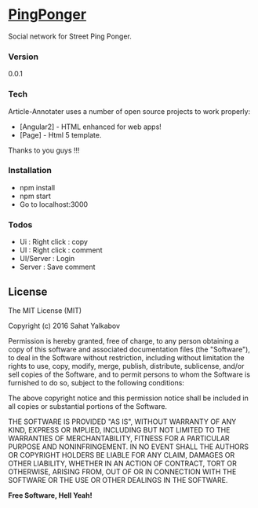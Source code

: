 # [PingPonger](https://github.com/lowdev/pingponger/)

Social network for Street Ping Ponger.

### Version
0.0.1

### Tech
Article-Annotater uses a number of open source projects to work properly:

* [Angular2] - HTML enhanced for web apps!
* [Page] - Html 5 template.

Thanks to you guys !!!

### Installation
- npm install
- npm start
- Go to localhost:3000

### Todos

 - Ui : Right click : copy
 - UI : Right click : comment
 - UI/Server : Login
 - Server : Save comment

## License

The MIT License (MIT)

Copyright (c) 2016 Sahat Yalkabov

Permission is hereby granted, free of charge, to any person obtaining a copy of
this software and associated documentation files (the "Software"), to deal in
the Software without restriction, including without limitation the rights to
use, copy, modify, merge, publish, distribute, sublicense, and/or sell copies of
the Software, and to permit persons to whom the Software is furnished to do so,
subject to the following conditions:

The above copyright notice and this permission notice shall be included in all
copies or substantial portions of the Software.

THE SOFTWARE IS PROVIDED "AS IS", WITHOUT WARRANTY OF ANY KIND, EXPRESS OR
IMPLIED, INCLUDING BUT NOT LIMITED TO THE WARRANTIES OF MERCHANTABILITY, FITNESS
FOR A PARTICULAR PURPOSE AND NONINFRINGEMENT. IN NO EVENT SHALL THE AUTHORS OR
COPYRIGHT HOLDERS BE LIABLE FOR ANY CLAIM, DAMAGES OR OTHER LIABILITY, WHETHER
IN AN ACTION OF CONTRACT, TORT OR OTHERWISE, ARISING FROM, OUT OF OR IN
CONNECTION WITH THE SOFTWARE OR THE USE OR OTHER DEALINGS IN THE SOFTWARE.


**Free Software, Hell Yeah!**